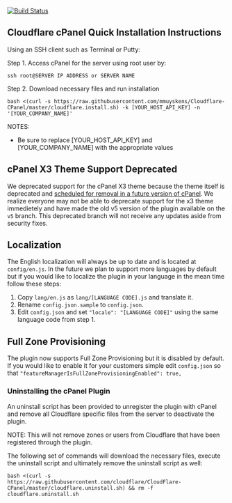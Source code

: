 [![Build Status](https://travis-ci.org/cloudflare/Cloudflare-CPanel.svg?branch=master)](https://travis-ci.org/cloudflare/Cloudflare-CPanel)
## Cloudflare cPanel Quick Installation Instructions

Using an SSH client such as Terminal or Putty:

Step 1. Access cPanel for the server using root user by:

`ssh root@SERVER IP ADDRESS or SERVER NAME`

Step 2. Download necessary files and run installation

`bash <(curl -s https://raw.githubusercontent.com/mmuyskens/Cloudflare-CPanel/master/cloudflare.install.sh) -k [YOUR_HOST_API_KEY] -n '[YOUR_COMPANY_NAME]' `

NOTES:
- Be sure to replace [YOUR_HOST_API_KEY] and [YOUR_COMPANY_NAME] with the appropriate values

## cPanel X3 Theme Support Deprecated
We deprecated support for the cPanel X3 theme because the theme itself is deprecated and [scheduled for removal in a future version of cPanel](https://blog.cpanel.com/its-time-to-say-goodbye-to-x3/).  We realize everyone may not be able to deprecate support for the x3 theme immedietely and have made the old v5 version of the plugin available on the `v5` branch.  This deprecated branch will not receive any updates aside from security fixes.

## Localization

The English localization will always be up to date and is located at `config/en.js`.  In the future we
plan to support more languages by default but if you would like to localize the plugin in your language
in the mean time follow these steps:

1. Copy `lang/en.js` as `lang/[LANGUAGE CODE].js` and translate it.
2. Rename `config.json.sample` to `config.json`.
3. Edit `config.json` and set `"locale": "[LANGUAGE CODE]"` using the same language code from step 1.

## Full Zone Provisioning

The plugin now supports Full Zone Provisioning but it is disabled by default.  If you would like to enable
it for your customers simple edit `config.json` so that `"featureManagerIsFullZoneProvisioningEnabled": true,`

### Uninstalling the cPanel Plugin

An uninstall script has been provided to unregister the plugin with cPanel and remove all Cloudflare specific files from the server to deactivate the plugin.

NOTE: This will not remove zones or users from Cloudflare that have been registered through the plugin.

The following set of commands will download the necessary files, execute the uninstall script and ultimately remove the uninstall script as well:

`bash <(curl -s https://raw.githubusercontent.com/cloudflare/CloudFlare-CPanel/master/cloudflare.uninstall.sh) && rm -f cloudflare.uninstall.sh`
